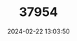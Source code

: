 ---
title: "37954"
category: "Campomanesia espiritosantensis"
draft: false
date: 2024-02-22 13:03:50
languages:
  Portuguese: ["Araçá-miúdo"]
---